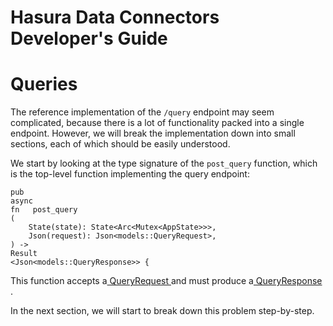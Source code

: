 # Hasura Data Connectors Developer's Guide

# Queries

The reference implementation of the `/query` endpoint may seem complicated, because there is a lot of functionality packed into a single endpoint. However, we will break the implementation down into small sections, each of which should be easily understood.

We start by looking at the type signature of the `post_query` function, which is the top-level function implementing the query endpoint:

```
pub
async
fn   post_query
(
    State(state): State<Arc<Mutex<AppState>>>,
    Json(request): Json<models::QueryRequest>,
) ->
Result
<Json<models::QueryResponse>> {
```

This function accepts a[ QueryRequest ](../../reference/types.html#queryrequest)and must produce a[ QueryResponse ](../../reference/types.html#queryresponse).

In the next section, we will start to break down this problem step-by-step.